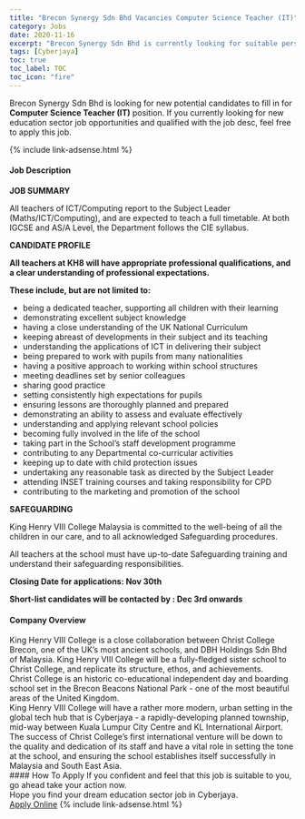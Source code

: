 ```yaml
---
title: "Brecon Synergy Sdn Bhd Vacancies Computer Science Teacher (IT)" 
category: Jobs 
date: 2020-11-16 
excerpt: "Brecon Synergy Sdn Bhd is currently looking for suitable person to fill in the Computer Science Teacher (IT) which positioned at Cyberjaya" 
tags: [Cyberjaya] 
toc: true 
toc_label: TOC 
toc_icon: "fire" 
--- 
```


<p>Brecon Synergy Sdn Bhd is looking for new potential candidates to fill in for <b>Computer Science Teacher (IT)</b> position. If you currently looking for new education sector job opportunities and qualified with the job desc, feel free to apply this job.
</p>{% include link-adsense.html %} 
 <div><div><div><h4>Job Description</h4></div></div><div><div><span><div><p><strong>JOB SUMMARY&#160;</strong></p><p>All teachers of ICT/Computing report to the Subject Leader (Maths/ICT/Computing), and are expected to teach a full timetable. At both IGCSE and AS/A Level, the Department follows the CIE syllabus.</p><p><strong>CANDIDATE PROFILE</strong></p><p><strong>All teachers at KH8 will have appropriate professional qualifications, and a clear understanding of professional expectations.</strong></p><p><strong>These include, but are not limited to:</strong></p><ul><li>being a dedicated teacher, supporting all children with their learning</li><li>demonstrating excellent subject knowledge</li><li>having a close understanding of the UK National Curriculum</li><li>keeping abreast of developments in their subject and its teaching</li><li>understanding the applications of ICT in delivering their subject</li><li>being prepared to work with pupils from many nationalities</li><li>having a positive approach to working within school structures</li><li>meeting deadlines set by senior colleagues</li><li>sharing good practice</li><li>setting consistently high expectations for pupils</li><li>ensuring lessons are thoroughly planned and prepared</li><li>demonstrating an ability to assess and evaluate effectively</li><li>understanding and applying relevant school policies</li><li>becoming fully involved in the life of the school&#160;</li><li>taking part in the School&#8217;s staff development programme</li><li>contributing to any Departmental co-curricular activities</li><li>keeping up to date with child protection issues</li><li>undertaking any reasonable task as directed by the Subject Leader&#160;</li><li>attending INSET training courses and taking responsibility for CPD&#160;</li><li>contributing to the marketing and promotion of the school</li></ul><p><strong>SAFEGUARDING</strong></p><p>King Henry VIII College Malaysia is committed to the well-being of all the children in our care, and to all acknowledged Safeguarding procedures.</p><p>All teachers at the school must have up-to-date Safeguarding training and understand their safeguarding responsibilities.</p><p><strong>Closing Date for applications: Nov 30th&#160;&#160;</strong></p><p><strong>Short-list candidates will be contacted by : Dec 3rd onwards</strong></p></div></span></div></div></div> 
<div><div><div><h4>Company Overview</h4></div></div><div><div><span><div><div>
<div>King Henry VIII College is a close collaboration between Christ College Brecon, one of the UK&#8217;s most ancient schools, and DBH Holdings Sdn Bhd of Malaysia. King Henry VIII College will be a fully-fledged sister school to Christ College, and replicate its structure, ethos, and achievements.</div>
<div>Christ College is an historic co-educational independent day and boarding school set in the Brecon Beacons National Park - one of the most beautiful areas of the United Kingdom.</div>
<div>King Henry VIII College will have a rather more modern, urban setting in the global tech hub that is Cyberjaya - a rapidly-developing planned township, mid-way between Kuala Lumpur City Centre and KL International Airport. &#160;</div>
<div>The success of Christ College&#8217;s first international venture will be down to the quality and dedication of its staff and have a vital role in setting the tone at the school, and ensuring the school establishes itself successfully in Malaysia and South East Asia.</div>
</div></div></span></div></div></div> 
#### How To Apply 
If you confident and feel that this job is suitable to you, go ahead take your action now. <br/> 
Hope you find your dream education sector job in Cyberjaya. <br/> 
<a href="https://www.jobstreet.com.my/en/job/computer-science-teacher-it-4424544?jobId=jobstreet-my-job-4424544&sectionRank=29&token=0~89a5f92b-ced3-4436-88bb-1715de411ece&fr=SRP%20View%20In%20New%20Ta" class="btn btn--info" target="_blank" rel="nofollow noopenner">Apply Online</a> 
{% include link-adsense.html %} 